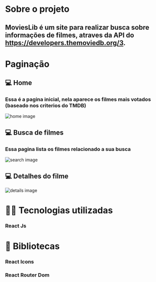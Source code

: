 # Sobre o projeto

## MoviesLib é um site para realizar busca sobre informações de filmes, atraves da API do https://developers.themoviedb.org/3.

# Paginação

## 💻 Home

### Essa é a pagina inicial, nela aparece os filmes mais votados (baseado nos criterios do TMDB)

![home image](https://github.com/thevalter/moviesLib/blob/main/public/assets/readme/home.png)

## 💻 Busca de filmes

### Essa pagina lista os filmes relacionado a sua busca

![search image](https://github.com/thevalter/moviesLib/blob/main/public/assets/readme/search.png)

## 💻 Detalhes do filme

![details image](https://github.com/thevalter/moviesLib/blob/main/public/assets/readme/fullDetails.png)

# 👨‍💻 Tecnologias utilizadas

### React Js

# 📓 Bibliotecas

### React Icons
### React Router Dom


